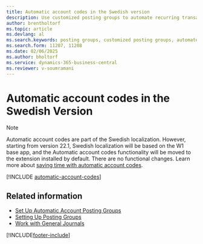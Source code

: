 ```yaml
---
title: Automatic account codes in the Swedish version
description: Use customized posting groups to automate recurring transactions in journals, sales documents, or purchase documents in the Swedish version.
author: brentholtorf
ms.topic: article
ms.devlang: al
ms.search.keywords: posting groups, customized posting groups, automate recurring transactions
ms.search.form: 11207, 11208
ms.date: 02/06/2025
ms.author: bholtorf
ms.service: dynamics-365-business-central
ms.reviewer: v-soumramani
---
```


# Automatic account codes in the Swedish Version

> [!NOTE]
> Automatic account codes are part of the Swedish localization. However, starting from version 22.1, Swedish localization will be based on the W1 base app, and the Automatic account codes functionality will be moved to the extension installed by default. There are no functional changes. Learn more about [saving time with automatic account codes](automatic-account-codes.md).  

[!INCLUDE [automatic-account-codes](../includes/FISE/automatic-account-codes.md)]

## Related information

- [Set Up Automatic Account Posting Groups](how-to-set-up-automatic-account-posting-groups.md)  
- [Setting Up Posting Groups](../../finance-posting-groups.md)  
- [Work with General Journals](../../ui-work-general-journals.md)  

[!INCLUDE[footer-include](../../includes/footer-banner.md)]
